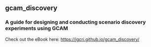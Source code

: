 

## gcam_discovery

### A guide for designing and conducting scenario discovery experiments using GCAM

Check out the eBook here:  https://jgcri.github.io/gcam_discovery/

